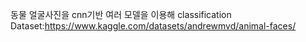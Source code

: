 동물 얼굴사진을 cnn기반 여러 모델을 이용해 classification <br>
Dataset:https://www.kaggle.com/datasets/andrewmvd/animal-faces/

